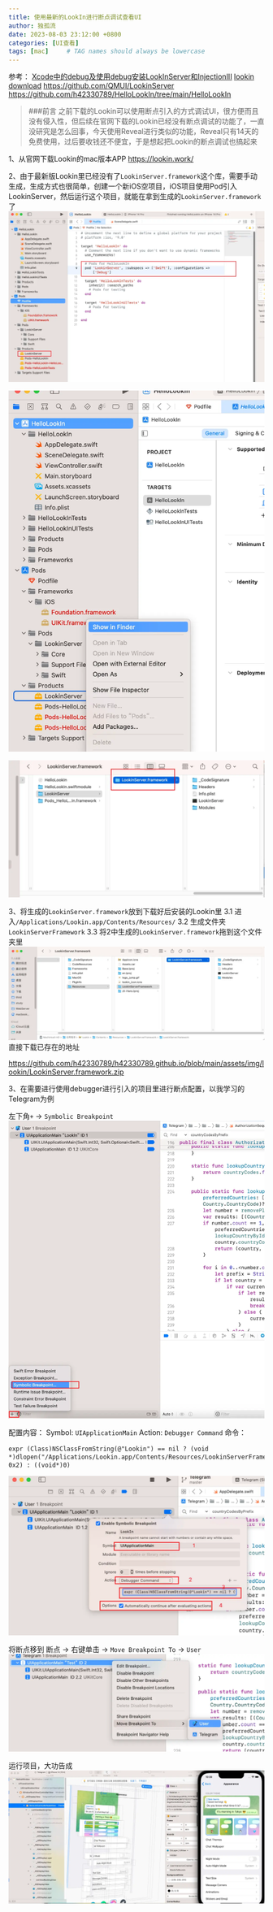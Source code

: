 ```yaml
---
title: 使用最新的LookIn进行断点调试查看UI
author: 独孤流
date: 2023-08-03 23:12:00 +0800
categories: [UI查看]
tags: [mac]     # TAG names should always be lowercase
---
```


参考：
[Xcode中的debug及使用debug安装LookInServer和InjectionIII](https://www.jianshu.com/p/7039fe187657)
[lookin download](https://lookin.work/get/)
https://github.com/QMUI/LookinServer
https://github.com/h42330789/HelloLookIn/tree/main/HelloLookIn

> ###前言
> 之前下载的Lookin可以使用断点引入的方式调试UI，很方便而且没有侵入性，但后续在官网下载的Lookin已经没有断点调试的功能了，一直没研究是怎么回事，今天使用Reveal进行类似的功能，Reveal只有14天的免费使用，过后要收钱还不便宜，于是想起把Lookin的断点调试也搞起来

1、从官网下载Lookin的mac版本APP
https://lookin.work/

2、由于最新版Lookin里已经没有了`LookinServer.framework`这个库，需要手动生成，生成方式也很简单，创建一个新iOS空项目，iOS项目使用Pod引入LookinServer，然后运行这个项目，就能在拿到生成的`LookinServer.framework`了
![image.png](/assets/img/lookin/lookin1.png)

![image.png](/assets/img/lookin/lookin2.png)

![image.png](/assets/img/lookin/lookin3.png)

3、将生成的`LookinServer.framework`放到下载好后安装的Lookin里
3.1 进入`/Applications/Lookin.app/Contents/Resources/`
3.2 生成文件夹 `LookinServerFramework`
3.3 将2中生成的`LookinServer.framework`拖到这个文件夹里
![image.png](/assets/img/lookin/lookin4.png)
直接下载已存在的地址

https://github.com/h42330789/h42330789.github.io/blob/main/assets/img/lookin/LookinServer.framework.zip


3、在需要进行使用debugger进行引入的项目里进行断点配置，以我学习的Telegram为例

左下角`+` -> `Symbolic Breakpoint`
![image.png](/assets/img/lookin/lookin5.png)

配置内容：
Symbol: `UIApplicationMain`
Action: `Debugger Command`
命令：
```
expr (Class)NSClassFromString(@"Lookin") == nil ? (void *)dlopen("/Applications/Lookin.app/Contents/Resources/LookinServerFramework/LookinServer.framework/LookinServer", 0x2) : ((void*)0)
```

![image.png](/assets/img/lookin/lookin6.png)

将断点移到  断点 -> 右键单击 -> `Move Breakpoint To` -> `User`
![image.png](/assets/img/lookin/lookin7.png)

运行项目，大功告成
![image.png](/assets/img/lookin/lookin8.png)

